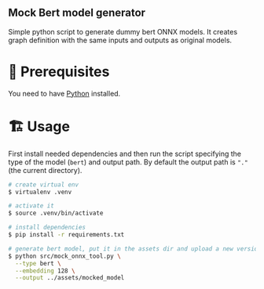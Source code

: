 ## Mock Bert model generator

Simple python script to generate dummy bert ONNX models. It creates graph definition with the same inputs and outputs as original models.

# 📌 Prerequisites
You need to have [Python](https://www.python.org/) installed.

# 🏗 Usage

First install needed dependencies and then run the script specifying the type of the model (`bert`) and output path. By default the output path is `"."` (the current directory).

```sh
# create virtual env
$ virtualenv .venv

# activate it
$ source .venv/bin/activate

# install dependencies
$ pip install -r requirements.txt

# generate bert model, put it in the assets dir and upload a new version
$ python src/mock_onnx_tool.py \
  --type bert \
  --embedding 128 \
  --output ../assets/mocked_model
```
